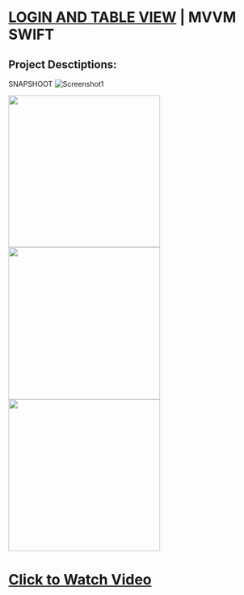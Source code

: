 # [LOGIN AND TABLE VIEW](https://www.aks.software/) | MVVM SWIFT

## Project Desctiptions: 

SNAPSHOOT
![Screenshot1]()

<img src="https://user-images.githubusercontent.com/42860041/179953249-b1a9f53b-c2ca-44e9-8c90-2db5c4a3358f.PNG" width="300"><img src="https://user-images.githubusercontent.com/42860041/179950581-7c7b5106-cd56-4e77-b1c0-a20d24341a0d.PNG" width="300"><img src="https://user-images.githubusercontent.com/42860041/179950603-1dfa3080-6c60-474e-80d9-4c0b6fc49221.PNG" width="300">

# [Click to Watch Video](https://user-images.githubusercontent.com/42860041/179952002-67847144-c083-4c71-b86c-6872205aa1e6.mp4)


